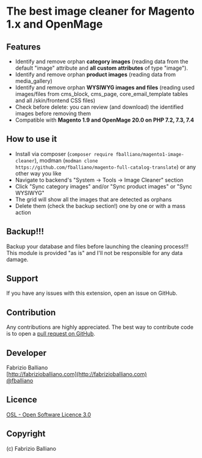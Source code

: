 # The best image cleaner for Magento 1.x and OpenMage

Features
---------
- Identify and remove orphan **category images** (reading data from the default "image" attribute and **all custom attributes** of type "image").
- Identify and remove orphan **product images** (reading data from media_gallery)
- Identify and remove orphan **WYSIWYG images and files** (reading used images/files from cms_block, cms_page, core_email_template tables and all /skin/frontend CSS files)
- Check before delete: you can review (and download) the identified images before removing them
- Compatible with **Magento 1.9 and OpenMage 20.0 on PHP 7.2, 7.3, 7.4**

How to use it
-------------
- Install via composer (`composer require fballiano/magento1-image-cleaner`), 
  modman (`modman clone https://github.com/fballiano/magento-full-catalog-translate`)
  or any other way you like
- Navigate to backend's "System -> Tools -> Image Cleaner" section
- Click "Sync category images" and/or "Sync product images" or "Sync WYSIWYG"
- The grid will show all the images that are detected as orphans
- Delete them (check the backup section!) one by one or with a mass action

Backup!!!
---------
Backup your database and files before launching the cleaning process!!!
This module is provided "as is" and I'll not be responsible for any data damage.

Support
-------
If you have any issues with this extension, open an issue on GitHub.

Contribution
------------
Any contributions are highly appreciated. The best way to contribute code is to open a
[pull request on GitHub](https://help.github.com/articles/using-pull-requests).

Developer
---------
Fabrizio Balliano  
[http://fabrizioballiano.com](http://fabrizioballiano.com)  
[@fballiano](https://twitter.com/fballiano)

Licence
-------
[OSL - Open Software Licence 3.0](http://opensource.org/licenses/osl-3.0.php)

Copyright
---------
(c) Fabrizio Balliano
